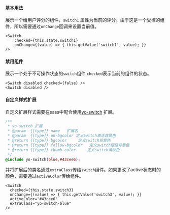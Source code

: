 #### 基本用法
展示一个给用户评分的组件，`switch1` 属性为当前的评分。由于这是一个受控的组件，所以需要通过`onChange`回调来设置当前值。
```
<Switch
    checked={this.state.switch1}
    onChange={(value) => { this.getValue('switch1', value); }}
/>
```

#### 禁用组件
展示一个处于不可操作状态的`switch`组件 `checked`表示当前的组件的状态。

```
<Switch disabled checked={false} />
<Switch disabled />
```

#### 自定义样式扩展
自定义扩展样式需要在sass中配合使用[yo-switch](/yo/_docs/element.html#yo-switch) 扩展。

```css
/**
 * yo-switch 扩展
 * @param  {[type]} name   扩展名
 * @param  {[type]} on-bgcolor 定义switch激活背景色
 * @return {[type]} bgcolor     定义switch背景色
 * @return {[type]} follow-bgcolor   定义switch跟随背景色
 * @return {[type]} thumb-color     定义switch滑块色
 */
@include yo-switch(blue,#43cee6);
```
并将扩展后的类名通过`extraClass`传给`switch`组件。如果更改了active状态时的颜色，需要通过`activeColor`传给组件。

```
<Switch
  checked={this.state.switch3}
  onChange={(value) => { this.getValue('switch3', value); }}
  activeColor="#43cee6"
  extraClass="yo-switch-blue"
/>
```
